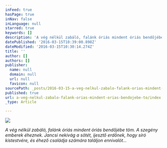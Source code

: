 ```yaml
---
inFeed: true
hasPage: true
inNav: false
inLanguage: null
starred: true
keywords: []
description: 'A vég nélkül zabáló, falánk óriás mindent óriás bendőjébe töm. A szegény emberek éheznek. Jancsi nekivág a sötét, ijesztő erdőnek, hogy síró kistestvére, és éhező családja számára találjon ennivalót...'
datePublished: '2016-03-15T10:39:00.898Z'
dateModified: '2016-03-15T10:30:14.274Z'
title: ''
author: []
authors: []
publisher:
  name: null
  domain: null
  url: null
  favicon: null
sourcePath: _posts/2016-03-15-a-veg-nelkul-zabalo-falank-orias-mindent-orias-bendojebe-to.md
published: true
url: a-veg-nelkul-zabalo-falank-orias-mindent-orias-bendojebe-to/index.html
_type: Article

---
```

![](https://the-grid-user-content.s3-us-west-2.amazonaws.com/eae582eb-9059-44af-a801-38a373bc1519.jpg)

_A vég nélkül zabáló, falánk óriás mindent óriás bendőjébe töm. A szegény emberek éheznek. Jancsi nekivág a sötét, ijesztő erdőnek, hogy síró kistestvére, és éhező családja számára találjon ennivalót..._